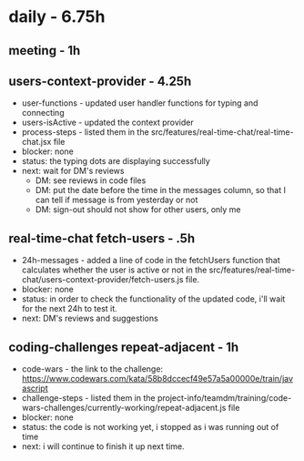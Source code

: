 # daily - 6.75h

## meeting - 1h

## users-context-provider - 4.25h
* user-functions - updated user handler functions for typing and connecting
* users-isActive - updated the context provider
* process-steps - listed them in the src/features/real-time-chat/real-time-chat.jsx file
* blocker: none
* status: the typing dots are displaying successfully
* next: wait for DM's reviews
  * DM: see reviews in code files
  * DM: put the date before the time in the messages column, so that I can tell if message is from yesterday or not
  * DM: sign-out should not show for other users, only me


## real-time-chat fetch-users - .5h
* 24h-messages - added a line of code in the fetchUsers function that calculates whether the user is active or not in the src/features/real-time-chat/users-context-provider/fetch-users.js file.
* blocker: none
* status: in order to check the functionality of the updated code, i'll wait for the next 24h to test it.
* next: DM's reviews and suggestions

## coding-challenges repeat-adjacent - 1h
* code-wars - the link to the challenge: https://www.codewars.com/kata/58b8dccecf49e57a5a00000e/train/javascript
* challenge-steps - listed them in the project-info/teamdm/training/code-wars-challenges/currently-working/repeat-adjacent.js file
* blocker: none
* status: the code is not working yet, i stopped as i was running out of time
* next: i will continue to finish it up next time.